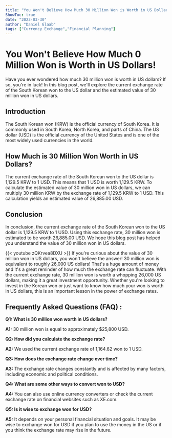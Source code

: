 ```yaml
---
title: "You Won't Believe How Much 30 Million Won is Worth in US Dollars!"
ShowToc: true 
date: "2023-03-30"
author: "Daniel Glaab" 
tags: ["Currency Exchange","Financial Planning"]
---
```

# You Won't Believe How Much 0 Million Won is Worth in US Dollars!

Have you ever wondered how much 30 million won is worth in US dollars? If so, you're in luck! In this blog post, we'll explore the current exchange rate of the South Korean won to the US dollar and the estimated value of 30 million won in US dollars.

## Introduction

The South Korean won (KRW) is the official currency of South Korea. It is commonly used in South Korea, North Korea, and parts of China. The US dollar (USD) is the official currency of the United States and is one of the most widely used currencies in the world. 

## How Much is 30 Million Won Worth in US Dollars?

The current exchange rate of the South Korean won to the US dollar is 1,129.5 KRW to 1 USD. This means that 1 USD is worth 1,129.5 KRW. To calculate the estimated value of 30 million won in US dollars, we can multiply 30 million KRW by the exchange rate of 1,129.5 KRW to 1 USD. This calculation yields an estimated value of 26,885.00 USD.

## Conclusion

In conclusion, the current exchange rate of the South Korean won to the US dollar is 1,129.5 KRW to 1 USD. Using this exchange rate, 30 million won is estimated to be worth 26,885.00 USD. We hope this blog post has helped you understand the value of 30 million won in US dollars.

{{< youtube zQKrvea8DXU >}} 
If you're curious about the value of 30 million won in US dollars, you won't believe the answer! 30 million won is equivalent to roughly 26,000 US dollars! That's a huge amount of money and it's a great reminder of how much the exchange rate can fluctuate. With the current exchange rate, 30 million won is worth a whopping 26,000 US dollars, making it a great investment opportunity. Whether you're looking to invest in the Korean won or just want to know how much your won is worth in US dollars, this is an important lesson in the power of exchange rates.

## Frequently Asked Questions (FAQ) :
**Q1: What is 30 million won worth in US dollars?**

**A1:** 30 million won is equal to approximately $25,800 USD.

**Q2: How did you calculate the exchange rate?**

**A2:** We used the current exchange rate of 1,164.62 won to 1 USD.

**Q3: How does the exchange rate change over time?**

**A3:** The exchange rate changes constantly and is affected by many factors, including economic and political conditions.

**Q4: What are some other ways to convert won to USD?**

**A4:** You can also use online currency converters or check the current exchange rate on financial websites such as XE.com.

**Q5: Is it wise to exchange won for USD?**

**A5:** It depends on your personal financial situation and goals. It may be wise to exchange won for USD if you plan to use the money in the US or if you think the exchange rate may rise in the future.





